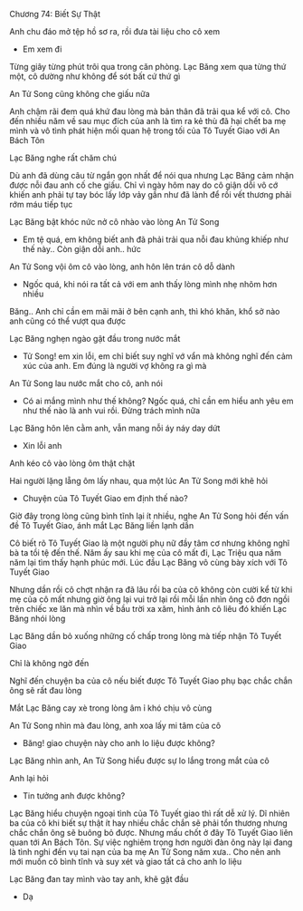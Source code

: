 




Chương 74: Biết Sự Thật

Anh chu đáo mở tệp hồ sơ ra, rồi đưa tài liệu cho cô xem

- Em xem đi

Từng giây từng phút trôi qua trong căn phòng. Lạc Băng xem qua từng thứ một, cô dường như không để sót bất cứ thứ gì

An Tử Song cũng không che giấu nữa

Anh chậm rãi đem quá khứ đau lòng mà bản thân đã trải qua kể với cô. Cho đến nhiều năm về sau mục đích của anh là tìm ra kẻ thù đã hại chết ba mẹ mình và vô tình phát hiện mối quan hệ trong tối của Tô Tuyết Giao với An Bách Tôn

Lạc Băng nghe rất chăm chú

Dù anh đã dùng câu từ ngắn gọn nhất để nói qua nhưng Lạc Băng cảm nhận được nỗi đau anh cố che giấu. Chỉ vì ngày hôm nay do cô giận dỗi vô cớ khiến anh phải tự tay bóc lấy lớp vảy gần như đã lành để rồi vết thương phải rớm máu tiếp tục


Lạc Băng bật khóc nức nở cô nhào vào lòng An Tử Song

- Em tệ quá, em không biết anh đã phải trải qua nỗi đau khủng khiếp như thế này.. Còn giận dỗi anh.. hức

An Tử Song vội ôm cô vào lòng, anh hôn lên trán cô dỗ dành

- Ngốc quá, khi nói ra tất cả với em anh thấy lòng mình nhẹ nhõm hơn nhiều

Băng.. Anh chỉ cần em mãi mãi ở bên cạnh anh, thì khó khăn, khổ sở nào anh cũng có thể vượt qua được

Lạc Băng nghẹn ngào gật đầu trong nước mắt

- Tử Song! em xin lỗi, em chỉ biết suy nghĩ vớ vẩn mà không nghĩ đến cảm xúc của anh. Em đúng là người vợ không ra gì mà

An Tử Song lau nước mắt cho cô, anh nói

- Có ai mắng mình như thế không? Ngốc quá, chỉ cần em hiểu anh yêu em như thế nào là anh vui rồi. Đừng trách mình nữa

Lạc Băng hôn lên cằm anh, vẫn mang nỗi áy náy day dứt

- Xin lỗi anh


Anh kéo cô vào lòng ôm thật chặt

Hai người lặng lẵng ôm lấy nhau, qua một lúc An Tử Song mới khẽ hỏi

- Chuyện của Tô Tuyết Giao em định thế nào?

Giờ đây trong lòng cũng bình tĩnh lại ít nhiều, nghe An Tử Song hỏi đến vấn đề Tô Tuyết Giao, ánh mắt Lạc Băng liền lạnh dần

Cô biết rõ Tô Tuyết Giao là một người phụ nữ đầy tâm cơ nhưng không nghĩ bà ta tồi tệ đến thế. Năm ấy sau khi mẹ của cô mất đi, Lạc Triệu qua năm năm lại tìm thấy hạnh phúc mới. Lúc đầu Lạc Băng vô cùng bày xích với Tô Tuyết Giao

Nhưng dần rồi cô chợt nhận ra đã lâu rồi ba của cô không còn cười kể từ khi mẹ của cô mất nhưng giờ ông lại vui trở lại rồi mỗi lần nhìn ông cô đơn ngồi trên chiếc xe lăn mà nhìn về bầu trời xa xăm, hình ảnh cô liêu đó khiến Lạc Băng nhói lòng

Lạc Băng dần bỏ xuống những cố chấp trong lòng mà tiếp nhận Tô Tuyết Giao

Chỉ là không ngờ đến

Nghĩ đến chuyện ba của cô nếu biết được Tô Tuyết Giao phụ bạc chắc chắn ông sẽ rất đau lòng

Mắt Lạc Băng cay xè trong lòng âm ỉ khó chịu vô cùng

An Tử Song nhìn mà đau lòng, anh xoa lấy mi tâm của cô

- Băng! giao chuyện này cho anh lo liệu được không?

Lạc Băng nhìn anh, An Tử Song hiểu được sự lo lắng trong mắt của cô

Anh lại hỏi

- Tin tưởng anh được không?

Lạc Băng hiểu chuyện ngoại tình của Tô Tuyết giao thì rất dễ xử lý. Dĩ nhiên ba của cô khi biết sự thật ít hay nhiều chắc chắn sẽ phải tổn thương nhưng chắc chắn ông sẽ buông bỏ được. Nhưng mấu chốt ở đây Tô Tuyết Giao liên quan tới An Bách Tôn. Sự việc nghiêm trọng hơn người đàn ông này lại đang là tình nghi đến vụ tai nạn của ba mẹ An Tử Song năm xưa.. Cho nên anh mới muốn cô bình tĩnh và suy xét và giao tất cả cho anh lo liệu

Lạc Băng đan tay mình vào tay anh, khẽ gật đầu

- Dạ




